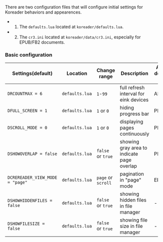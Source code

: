 There are two configuration files that will configure initial settings for Koreader behaviors and appearences.
* 1. The `defaults.lua` located at `koreader/defaults.lua`.
* 2. The `cr3.ini` located at `koreader/data/cr3.ini`, especially for EPUB/FB2 documents.

### Basic configuration
| Settings(default) | Location | Change range | Description | Affected document types |
| ------ | ------ | ------ | ------ | ------ |
| `DRCOUNTMAX = 6` | `defaults.lua` | `1`-`99` | full refresh interval for eink devices | ALL |
| `DFULL_SCREEN = 1` | `defaults.lua` | `1` or `0` | hiding progress bar | PDF/DJVU |
| `DSCROLL_MODE = 0` | `defaults.lua` | `1` or `0` | displaying pages continuously | PDF/DJVU |
| `DSHOWOVERLAP = false` | `defaults.lua` | `false` or `true` | showing gray area to indicate page overlap | PDF/DJVU |
| `DCREREADER_VIEW_MODE = "page"` | `defaults.lua` | `page` or `scroll` | pagination in "page" mode | EPUB/FB2 |
| `DSHOWHIDDENFILES = false` | `defaults.lua` | `false` or `true` | showing hidden files in file manager | - |
| `DSHOWFILESIZE = false` | `defaults.lua` | `false` or `true` | showing file size in file manager | - |
